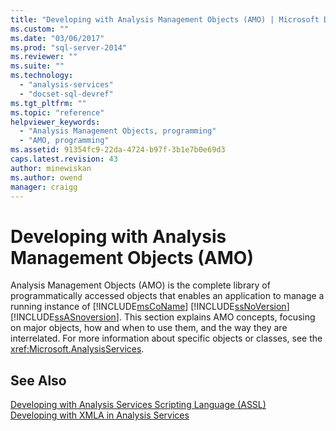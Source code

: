 ```yaml
---
title: "Developing with Analysis Management Objects (AMO) | Microsoft Docs"
ms.custom: ""
ms.date: "03/06/2017"
ms.prod: "sql-server-2014"
ms.reviewer: ""
ms.suite: ""
ms.technology: 
  - "analysis-services"
  - "docset-sql-devref"
ms.tgt_pltfrm: ""
ms.topic: "reference"
helpviewer_keywords: 
  - "Analysis Management Objects, programming"
  - "AMO, programming"
ms.assetid: 91354fc9-22da-4724-b97f-3b1e7b0e69d3
caps.latest.revision: 43
author: minewiskan
ms.author: owend
manager: craigg
---
```

# Developing with Analysis Management Objects (AMO)
  Analysis Management Objects (AMO) is the complete library of programmatically accessed objects that enables an application to manage a running instance of [!INCLUDE[msCoName](../../../includes/msconame-md.md)] [!INCLUDE[ssNoVersion](../../../includes/ssnoversion-md.md)] [!INCLUDE[ssASnoversion](../../../includes/ssasnoversion-md.md)]. This section explains AMO concepts, focusing on major objects, how and when to use them, and the way they are interrelated. For more information about specific objects or classes, see the <xref:Microsoft.AnalysisServices>.  
  
## See Also  
 [Developing with Analysis Services Scripting Language &#40;ASSL&#41;](../scripting-language-assl/developing-with-analysis-services-scripting-language-assl.md)   
 [Developing with XMLA in Analysis Services](../../multidimensional-models-scripting-language-assl-xmla/developing-with-xmla-in-analysis-services.md)  
  
  
